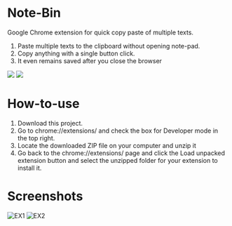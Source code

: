# Note-Bin
Google Chrome extension  for quick copy paste of multiple texts.
1. Paste multiple texts to the clipboard without opening note-pad.
2. Copy anything with a single button click.
3. It even remains saved after you close the browser

<image src="https://forthebadge.com/images/badges/made-with-javascript.svg"/>
<image src="https://forthebadge.com/images/badges/uses-html.svg"/>



# How-to-use
1. Download this project.
2. Go to chrome://extensions/ and check the box for Developer mode in the top right.
3. Locate the downloaded ZIP file on your computer and unzip it
4. Go back to the chrome://extensions/ page and click the Load unpacked extension button and select the unzipped folder for your extension to install it.


# Screenshots
![EX1](https://user-images.githubusercontent.com/42294323/83292634-11c85080-a208-11ea-80f8-d08046eb1b1d.PNG)
![EX2](https://user-images.githubusercontent.com/42294323/83292991-afbc1b00-a208-11ea-9121-4eddb40a5964.PNG)
